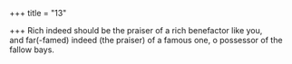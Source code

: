 +++
title = "13"

+++
Rich indeed should be the praiser of a rich benefactor like you,  
and far(-famed) indeed (the praiser) of a famous one, o possessor of  the fallow bays.  
